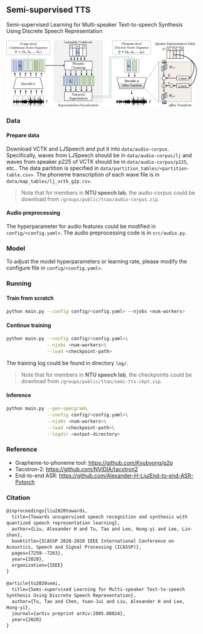 ## Semi-supervised TTS
Semi-supervised Learning for Multi-speaker Text-to-speech Synthesis Using Discrete Speech Representation
<p align="center">
  <img src="illustration.png">
</p>

### Data
#### Prepare data
Download VCTK and LJSpeech and put it into `data/audio-corpus`. Specifically, waves from LJSpeech should be in `data/audio-corpus/lj` and waves from speaker p225 of VCTK should be in `data/audio-corpus/p225`, etc..
The data partition is specified in `data/partition_tables/<partition-table.csv>`.
The phoneme transcription of each wave file is in `data/map_tables/lj_vctk_g2p.csv`.
>Note that for members in **NTU speech lab**, the audio-corpus could be download from `/groups/public/ttao/audio-corpus.zip`.

#### Audio preprocessing
The hyperparameter for audio features could be modified in `config/<config.yaml>`.
The audio preprocessing code is in `src/audio.py`.

### Model
To adjust the model hyperparameters or learning rate, please modify the configure file in `config/<config.yaml>`.

### Running
#### Train from scratch
```sh
python main.py --config config/<config.yaml> --njobs <num-workers>
```
#### Continue training
```sh
python main.py --config config/<config.yaml>\
               --njobs <num-workers>\
               --load <checkpoint-path>
```
The training log could be found in directory `log/`.
>Note that for members in **NTU speech lab**, the checkpoints could be download from `/groups/public/ttao/semi-tts-ckpt.zip`.

#### Inference
```sh
python main.py --gen-specgram\
               --config config/<config.yaml>\
               --njobs <num-workers>\
               --load <checkpoint-path>\
               --logdir <output-directory>
```

### Reference
* Grapheme-to-phoneme tool: https://github.com/Kyubyong/g2p
* Tacotron-2: https://github.com/NVIDIA/tacotron2
* End-to-end ASR: https://github.com/Alexander-H-Liu/End-to-end-ASR-Pytorch

### Citation
```
@inproceedings{liu2020towards,
  title={Towards unsupervised speech recognition and synthesis with quantized speech representation learning},
  author={Liu, Alexander H and Tu, Tao and Lee, Hung-yi and Lee, Lin-shan},
  booktitle={ICASSP 2020-2020 IEEE International Conference on Acoustics, Speech and Signal Processing (ICASSP)},
  pages={7259--7263},
  year={2020},
  organization={IEEE}
}

@article{tu2020semi,
  title={Semi-supervised Learning for Multi-speaker Text-to-speech Synthesis Using Discrete Speech Representation},
  author={Tu, Tao and Chen, Yuan-Jui and Liu, Alexander H and Lee, Hung-yi},
  journal={arXiv preprint arXiv:2005.08024},
  year={2020}
}
```
